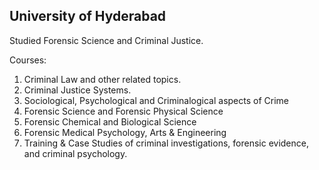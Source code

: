 ## University of Hyderabad

Studied Forensic Science and Criminal Justice.

Courses:
1. Criminal Law and other related topics.
2. Criminal Justice Systems.
3. Sociological, Psychological and Criminalogical aspects of Crime
4. Forensic Science and Forensic Physical Science
5. Forensic Chemical and Biological Science
6. Forensic Medical Psychology, Arts & Engineering
7. Training & Case Studies of criminal investigations, forensic evidence, and criminal psychology.